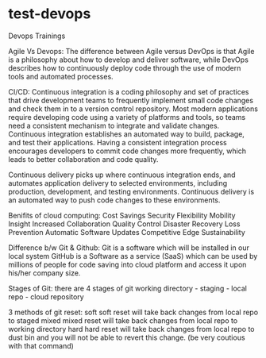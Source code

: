 # test-devops
Devops Trainings

Agile Vs Devops:
The difference between Agile versus DevOps is that Agile is a philosophy about how to develop and deliver software, while DevOps describes how to continuously deploy code through the use of modern tools and automated processes.


CI/CD:
Continuous integration is a coding philosophy and set of practices that drive development teams to frequently implement small code changes and check them in to a version control repository. Most modern applications require developing code using a variety of platforms and tools, so teams need a consistent mechanism to integrate and validate changes. Continuous integration establishes an automated way to build, package, and test their applications. Having a consistent integration process encourages developers to commit code changes more frequently, which leads to better collaboration and code quality.

Continuous delivery picks up where continuous integration ends, and automates application delivery to selected environments, including production, development, and testing environments. Continuous delivery is an automated way to push code changes to these environments.

Benifits of cloud computing:
Cost Savings
Security
Flexibility
Mobility
Insight
Increased Collaboration
Quality Control
Disaster Recovery
Loss Prevention
Automatic Software Updates
Competitive Edge
Sustainability


Difference b/w Git & Github:
Git is a software which will be installed in our local system
GitHub is a Software as a service (SaaS) which can be used by millions of people for code saving into cloud platform and access it upon his/her company size.

Stages of Git:
there are 4 stages of git 
working directory - staging - local repo - cloud repository

3 methods of git reset:
soft
soft reset will take back changes from local repo to staged 
mixed
mixed reset will take back changes from local repo to working directory
hard
hard reset will take back changes from local repo to dust bin and you will not be able to revert this change. (be very coutious with that command)
